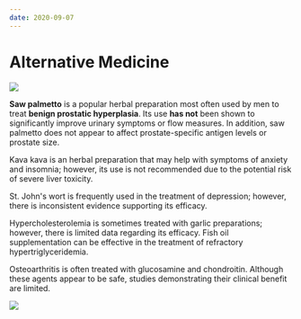 ```yaml
---
date: 2020-09-07
---
```


# Alternative Medicine

![](https://photos.thisispiggy.com/file/wikiFiles/image-20200831090639236.png)

<!-- herbal supplements uses and side effects -->

**Saw palmetto** is a popular herbal preparation most often used by men to treat **benign prostatic hyperplasia**.  Its use **has not** been shown to significantly improve urinary symptoms or flow measures.  In addition, saw palmetto does not appear to affect prostate-specific antigen levels or prostate size.

Kava kava is an herbal preparation that may help with symptoms of anxiety and insomnia; however, its use is not recommended due to the potential risk of severe liver toxicity.

St. John's wort is frequently used in the treatment of depression; however, there is inconsistent evidence supporting its efficacy.

Hypercholesterolemia is sometimes treated with garlic preparations; however, there is limited data regarding its efficacy.  Fish oil supplementation can be effective in the treatment of refractory hypertriglyceridemia.

Osteoarthritis is often treated with glucosamine and chondroitin.  Although these agents appear to be safe, studies demonstrating their clinical benefit are limited.

![](https://photos.thisispiggy.com/file/wikiFiles/image-20200901074628928.png)
